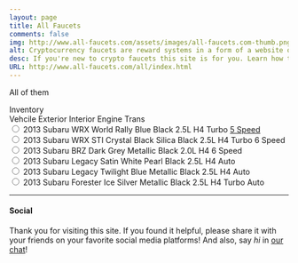 ```yaml
---
layout: page
title: All Faucets
comments: false
img: http://www.all-faucets.com/assets/images/all-faucets.com-thumb.png
alt: Cryptocurrency faucets are reward systems in a form of a website or an app that dispense free coins.
desc: If you're new to crypto faucets this site is for you. Learn how to maximize the value of your time and effort while claiming from free bitcoin faucet sites.
URL: http://www.all-faucets.com/all/index.html
---
```

<link rel="stylesheet" href="http://www.all-faucets.com/all/css/style.css">
<link rel="stylesheet" href="https://cdnjs.cloudflare.com/ajax/libs/normalize/5.0.0/normalize.min.css">

All of them

  <div class="caption">Inventory</div>
<div id="table">
	<div class="header-row row">
    <span class="cell primary">Vehcile</span>
    <span class="cell">Exterior</span>
     <span class="cell">Interior</span>
    <span class="cell">Engine</span>
    <span class="cell">Trans</span>
  </div>
  <div class="row">
	<input type="radio" name="expand">
    <span class="cell primary" data-label="Vehicle">2013 Subaru WRX</span>
    <span class="cell" data-label="Exterior">World Rally Blue</span>
     <span class="cell" data-label="Interior">Black</span>
     <span class="cell" data-label="Engine">2.5L H4 Turbo</span>
    <span class="cell" data-label="Trans"><a href="">5 Speed</a></span>
  </div>
  <div class="row">
	<input type="radio" name="expand">
    <span class="cell primary" data-label="Vehicle">2013 Subaru WRX STI</span>
    <span class="cell" data-label="Exterior">Crystal Black Silica</span>
     <span class="cell" data-label="Interior">Black</span>
     <span class="cell" data-label="Engine">2.5L H4 Turbo</span>
     <span class="cell" data-label="Trans">6 Speed</span>
  </div>
  <div class="row">
	<input type="radio" name="expand">
    <span class="cell primary" data-label="Vehicle">2013 Subaru BRZ</span>
    <span class="cell" data-label="Exterior">Dark Grey Metallic</span>
     <span class="cell" data-label="Interior">Black</span>
     <span class="cell" data-label="Engine">2.0L H4</span>
     <span class="cell" data-label="Trans">6 Speed</span>
  </div>
  <div class="row">
	<input type="radio" name="expand">
    <span class="cell primary" data-label="Vehicle">2013 Subaru Legacy</span>
    <span class="cell" data-label="Exterior">Satin White Pearl</span>
     <span class="cell" data-label="Interior">Black</span>
     <span class="cell" data-label="Engine">2.5L H4</span>
     <span class="cell" data-label="Trans">Auto</span>
  </div>
  <div class="row">
	<input type="radio" name="expand">
    <span class="cell primary" data-label="Vehicle">2013 Subaru Legacy</span>
    <span class="cell" data-label="Exterior">Twilight Blue Metallic</span>
     <span class="cell" data-label="Interior">Black</span>
     <span class="cell" data-label="Engine">2.5L H4</span>
     <span class="cell" data-label="Trans">Auto</span>
  </div>
  <div class="row">
	<input type="radio" name="expand">
    <span class="cell primary" data-label="Vehicle">2013 Subaru Forester</span>
    <span class="cell" data-label="Exterior">Ice Silver Metallic</span>
     <span class="cell" data-label="Interior">Black</span>
     <span class="cell" data-label="Engine">2.5L H4 Turbo</span>
     <span class="cell" data-label="Trans">Auto</span>
  </div>
</div>


---
#### Social

Thank you for visiting this site. If you found it helpful, please share it with your friends on your favorite social media platforms! And also, say <i>hi</i> in <a href="chat.html">our chat</a>!
